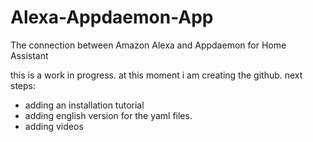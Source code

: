 # Alexa-Appdaemon-App
The connection between Amazon Alexa and Appdaemon for Home Assistant

this is a work in progress.
at this moment i am creating the github.
next steps:
- adding an installation tutorial
- adding english version for the yaml files.
- adding videos
